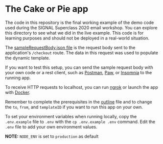 # The Cake or Pie app

The code in this repository is the final working example of the demo code used during the SIGNAL Superclass 2020 email workshop. You can explore this directory to see what we did in the live example. This code is for learning purposes and should not be deployed in a real-world situation.

The [sampleRequestBody.json file](sampleRequestBody.json) is the request body sent to the application's `/checkout` route. The data in this request was used to populate the dynamic template.

If you want to test this setup, you can send the sample request body with your own code or a rest client, such as [Postman](https://www.postman.com/), [Paw](https://paw.cloud/), or [Insomnia](https://insomnia.rest/) to the running app.

To receive HTTP requests to localhost, you can run [ngrok](https://ngrok.com/) or launch the app with [Docker](https://www.docker.com/).

Remember to complete the prerequisites in the [outline](../outline.md) file and to change the `to`, `from`, and `templateID` if you want to run this app on your own.

To set your environment variables when running locally, copy the `.env.example` file to `.env` with the `cp .env.example .env` command. Edit the `.env` file to add your own environment values.

**NOTE:** `NODE_ENV` is set to `production` as default